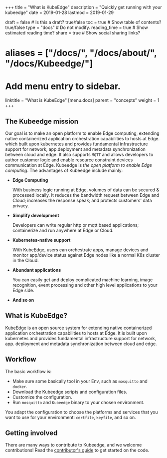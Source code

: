 +++
title = "What is KubeEdge"
description = "Quickly get running with your kubeedge"
date = 2019-01-28
lastmod = 2019-01-29

draft = false  # Is this a draft? true/false
toc = true  # Show table of contents? true/false
type = "docs"  # Do not modify.
reading_time = true  # Show estimated reading time?
share = true  # Show social sharing links?

# aliases = ["/docs/", "/docs/about/", "/docs/Kubeedge/"]
# Add menu entry to sidebar.
linktitle = "What is KubeEdge"
[menu.docs]
  parent = "concepts"
  weight = 1
+++

## The Kubeedge mission

Our goal is to make an open platform to enable Edge computing, extending native containerized application orchestration capabilities to hosts at Edge. which built upon kubernetes and provides fundamental infrastructure support for network, app.deployment and metadata synchronization between cloud and edge. It also supports `MQTT` and allows developers to author customer logic and enable resource constraint devices communication at Edge. Kubeedge is *the open platform to enable Edge computing*. The advantages of Kubeedge include mainly:

* **Edge Computing**

     With business logic running at Edge, volumes of data can be secured & processed locally. It reduces the bandwidth
     request between Edge and Cloud; increases the response speak; and protects customers' data privacy.

* **Simplify development**

     Developers can write regular http or mqtt based applications; containerize and run anywhere at Edge or Cloud.

* **Kubernetes-native support**

     With KubeEdge, users can orchestrate apps, manage devices and monitor app/device status against Edge nodes like
     a normal K8s cluster in the Cloud.

* **Abundant applications**

     You can easily get and deploy complicated machine learning, image recognition, event processing and other high
     level applications to your Edge side.

* **And so on**

## What is KubeEdge?

KubeEdge is an open source system for extending native containerized application
orchestration capabilities to hosts at Edge. It is built upon kubernetes and provides
fundamental infrastructure support for network, app. deployment and metadata
synchronization between cloud and edge.

## Workflow 

The basic workflow is:

* Make sure some basically tool in your Env, such as `mosquitto` and `docker`.
* Download the Kubeedge scripts and configuration files.
* Customize the configuration.
* Run `mosquitto` and `Kubeedge` binary to your chosen environment.

You adapt the configuration to choose the platforms and services that you want
to use for your environment: `certfile`, `keyfile`, and so on.

## Getting involved

There are many ways to contribute to Kubeedge, and we welcome contributions! 
Read the [contributor's guide](/en/docs/contributing) to get started on the 
code.

